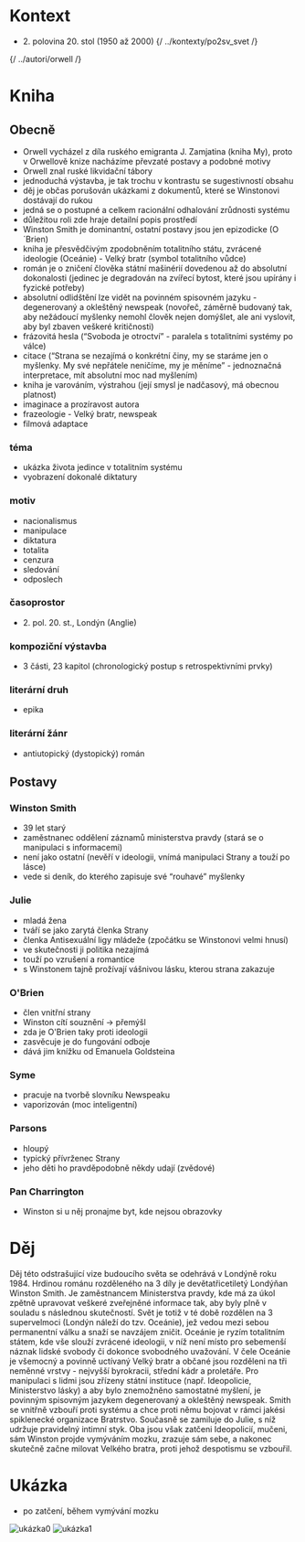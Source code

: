 # Kontext
* 2\. polovina 20. stol (1950 až 2000)
{/ ../kontexty/po2sv_svet /}

{/ ../autori/orwell /}

# Kniha
## Obecně
* Orwell vycházel z díla ruského emigranta J. Zamjatina (kniha My), proto v Orwellově knize nacházíme převzaté postavy a podobné motivy
* Orwell znal ruské likvidační tábory
* jednoduchá výstavba, je tak trochu v kontrastu se sugestivností obsahu
* děj je občas porušován ukázkami z dokumentů, které se Winstonovi dostávají do rukou
* jedná se o postupné a celkem racionální odhalování zrůdnosti systému
* důležitou roli zde hraje detailní popis prostředí
* Winston Smith je dominantní, ostatní postavy jsou jen epizodicke (O´Brien)
* kniha je přesvědčivým zpodobněním totalitního státu, zvrácené ideologie (Oceánie) - Velký bratr (symbol totalitního vůdce)
* román je o zničení člověka státní mašinérií dovedenou až do absolutní dokonalosti (jedinec je degradován na zvířecí bytost, které jsou upírány i fyzické potřeby)
* absolutní odlidštění lze vidět na povinném spisovném jazyku - degenerovaný a okleštěný newspeak (novořeč, záměrně budovaný tak, aby nežádoucí myšlenky nemohl člověk nejen domýšlet, ale ani vyslovit, aby byl zbaven veškeré kritičnosti)
* frázovitá hesla (“Svoboda je otroctví” - paralela s totalitními systémy po válce)
* citace (“Strana se nezajímá o konkrétní činy, my se staráme jen o myšlenky. My své nepřátele neničíme, my je měníme” - jednoznačná interpretace, mít absolutní moc nad myšlením)
* kniha je varováním, výstrahou (její smysl je nadčasový, má obecnou platnost)
* imaginace a prozíravost autora
* frazeologie - Velký bratr, newspeak
* filmová adaptace


### téma
* ukázka života jedince v totalitním systému
* vyobrazení dokonalé diktatury

### motiv
* nacionalismus
* manipulace
* diktatura
* totalita
* cenzura
* sledování
* odposlech

### časoprostor
* 2\. pol. 20. st., Londýn (Anglie)

### kompoziční výstavba
* 3 části, 23 kapitol (chronologický postup s retrospektivními prvky)

### literární druh
* epika

### literární žánr
* antiutopický (dystopický) román

## Postavy
### Winston Smith
* 39 let starý
* zaměstnanec oddělení záznamů ministerstva pravdy (stará se o manipulaci s informacemi)
* není jako ostatní (nevěří v ideologii, vnímá manipulaci Strany a touží po lásce)
* vede si deník, do kterého zapisuje své “rouhavé” myšlenky

### Julie
* mladá žena
* tváří se jako zarytá členka Strany
* členka Antisexuální ligy mládeže (zpočátku se Winstonovi velmi hnusí)
* ve skutečnosti ji politika nezajímá
* touží po vzrušení a romantice
* s Winstonem tajně prožívají vášnivou lásku, kterou strana zakazuje

### O'Brien
* člen vnitřní strany
* Winston cítí souznění → přemýšl
* zda je O'Brien taky proti ideologii
* zasvěcuje je do fungování odboje
* dává jim knížku od Emanuela Goldsteina

### Syme
* pracuje na tvorbě slovníku Newspeaku
* vaporizován (moc inteligentní)

### Parsons
* hloupý
* typický přívrženec Strany
* jeho děti ho pravděpodobně někdy udají (zvědové)

### Pan Charrington
* Winston si u něj pronajme byt, kde nejsou obrazovky

# Děj
Děj této odstrašující vize budoucího světa se odehrává v Londýně roku 1984. Hrdinou románu rozděleného na 3 díly je devětatřicetiletý Londýňan Winston Smith. Je zaměstnancem Ministerstva pravdy, kde má za úkol zpětně upravovat veškeré zveřejněné informace tak, aby byly plně v souladu s následnou skutečností. Svět je totiž v té době rozdělen na 3 supervelmoci (Londýn náleží do tzv. Oceánie), jež vedou mezi sebou permanentní válku a snaží se navzájem zničit. Oceánie je ryzím totalitním státem, kde vše slouží zvrácené ideologii, v níž není místo pro sebemenší náznak lidské svobody či dokonce svobodného uvažování. V čele Oceánie je všemocný a povinně uctívaný Velký bratr a občané jsou rozděleni na tři neměnné vrstvy - nejvyšší byrokracii, střední kádr a proletáře. Pro manipulaci s lidmi jsou zřízeny státní instituce (např. Ideopolicie, Ministerstvo lásky) a aby bylo znemožněno samostatné myšlení, je povinným spisovným jazykem degenerovaný a okleštěný newspeak. Smith se vnitřně vzbouří proti systému a chce proti němu bojovat v rámci jakési spiklenecké organizace Bratrstvo. Současně se zamiluje do Julie, s níž udržuje pravidelný intimní styk. Oba jsou však zatčeni Ideopolicií, mučeni, sám Winston projde vymýváním mozku, zrazuje sám sebe, a nakonec skutečně začne milovat Velkého bratra, proti jehož despotismu se vzbouřil.

# Ukázka
* po zatčení, během vymývání mozku

![ukázka0](ukazka0.png)
![ukázka1](ukazka1.png)